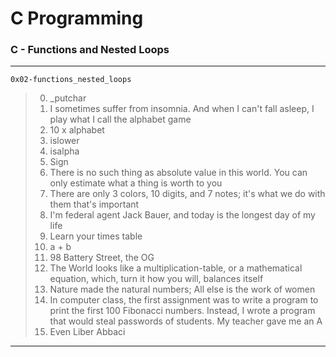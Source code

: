 # C Programming
### C - Functions and Nested Loops
---
`0x02-functions_nested_loops`
> 0. _putchar
> 1. I sometimes suffer from insomnia. And when I can't fall asleep, I play what I call the alphabet game
> 2. 10 x alphabet
> 3. islower
> 4. isalpha
> 5. Sign
> 6. There is no such thing as absolute value in this world. You can only estimate what a thing is worth to you
> 7. There are only 3 colors, 10 digits, and 7 notes; it's what we do with them that's important
> 8. I'm federal agent Jack Bauer, and today is the longest day of my life
> 9. Learn your times table
> 10. a + b
> 11. 98 Battery Street, the OG
> 12. The World looks like a multiplication-table, or a mathematical equation, which, turn it how you will, balances itself
> 13. Nature made the natural numbers; All else is the work of women
> 14. In computer class, the first assignment was to write a program to print the first 100 Fibonacci numbers. Instead, I wrote a program that would steal passwords of students. My teacher gave me an A
> 15. Even Liber Abbaci
---
